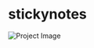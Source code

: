 # stickynotes

![Project Image](https://drive.google.com/file/d/1DGMMNI-LYx9HAKblF84HKEKxzZrM4pdJ/view?usp=sharing)

